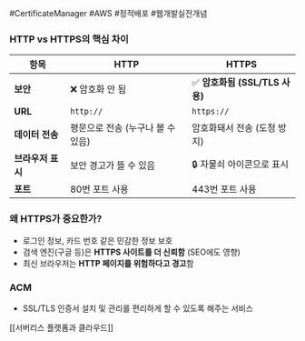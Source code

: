 
#CertificateManager #AWS #정적배포 #웹개발실전개념 


### HTTP vs HTTPS의 핵심 차이

|항목|HTTP|HTTPS|
|---|---|---|
|**보안**|❌ 암호화 안 됨|✅ **암호화됨 (SSL/TLS 사용)**|
|**URL**|`http://`|`https://`|
|**데이터 전송**|평문으로 전송 (누구나 볼 수 있음)|암호화돼서 전송 (도청 방지)|
|**브라우저 표시**|보안 경고가 뜰 수 있음|🔒 자물쇠 아이콘으로 표시|
|**포트**|80번 포트 사용|443번 포트 사용|

### 왜 HTTPS가 중요한가?

- 로그인 정보, 카드 번호 같은 민감한 정보 보호
- 검색 엔진(구글 등)은 **HTTPS 사이트를 더 신뢰함** (SEO에도 영향)
- 최신 브라우저는 **HTTP 페이지를 위험하다고 경고**함


### ACM
- SSL/TLS 인증서 설치 및 관리를 편리하게 할 수 있도록 해주는 서비스



[[서버리스 플랫폼과 클라우드]]